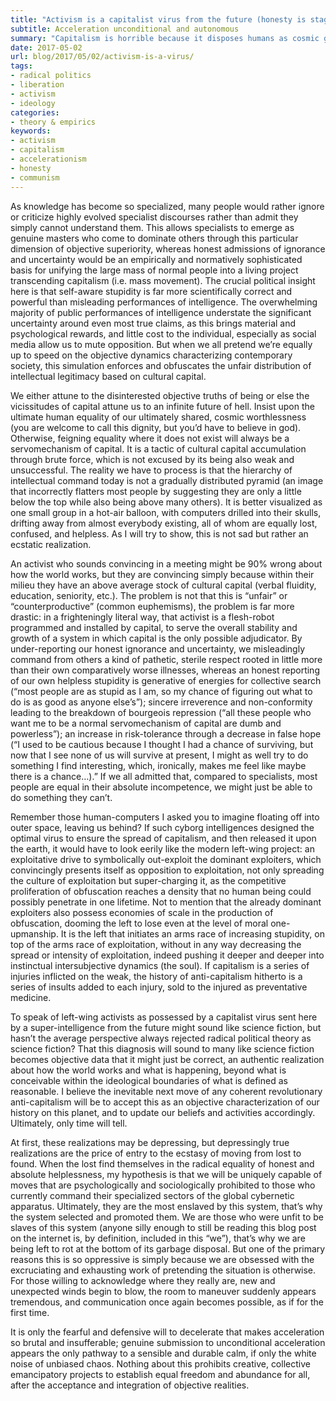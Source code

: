 ```yaml
---
title: "Activism is a capitalist virus from the future (honesty is stage-one cybernetic communism)"
subtitle: Acceleration unconditional and autonomous
summary: "Capitalism is horrible because it disposes humans as cosmic garbage, but the only motor of that garbage disposal is rabid denial."
date: 2017-05-02
url: blog/2017/05/02/activism-is-a-virus/
tags:
- radical politics
- liberation
- activism
- ideology
categories:
- theory & empirics
keywords:
- activism
- capitalism
- accelerationism
- honesty
- communism
---
```

  
As knowledge has become so specialized, many people would rather ignore or criticize highly evolved specialist discourses rather than admit they simply cannot understand them. This allows specialists to emerge as genuine masters who come to dominate others through this particular dimension of objective superiority, whereas honest admissions of ignorance and uncertainty would be an empirically and normatively sophisticated basis for unifying the large mass of normal people into a living project transcending capitalism (i.e. mass movement). The crucial political insight here is that self-aware stupidity is far more scientifically correct and powerful than misleading performances of intelligence. The overwhelming majority of public performances of intelligence understate the significant uncertainty around even most true claims, as this brings material and psychological rewards, and little cost to the individual, especially as social media allow us to mute opposition. But when we all pretend we’re equally up to speed on the objective dynamics characterizing contemporary society, this simulation enforces and obfuscates the unfair distribution of intellectual legitimacy based on cultural capital.    

We either attune to the disinterested objective truths of being or else the vicissitudes of capital attune us to an infinite future of hell. Insist upon the ultimate human equality of our ultimately shared, cosmic worthlessness (you are welcome to call this dignity, but you’d have to believe in god). Otherwise, feigning equality where it does not exist will always be a servomechanism of capital. It is a tactic of cultural capital accumulation through brute force, which is not excused by its being also weak and unsuccessful. The reality we have to process is that the hierarchy of intellectual command today is not a gradually distributed pyramid (an image that incorrectly flatters most people by suggesting they are only a little below the top while also being above many others). It is better visualized as one small group in a hot-air balloon, with computers drilled into their skulls, drifting away from almost everybody existing, all of whom are equally lost, confused, and helpless. As I will try to show, this is not sad but rather an ecstatic realization.     
  
An activist who sounds convincing in a meeting might be 90% wrong about how the world works, but they are convincing simply because within their milieu they have an above average stock of cultural capital (verbal fluidity, education, seniority, etc.). The problem is not that this is “unfair” or “counterproductive” (common euphemisms), the problem is far more drastic: in a frighteningly literal way, that activist is a flesh-robot programmed and installed by capital, to serve the overall stability and growth of a system in which capital is the only possible adjudicator. By under-reporting our honest ignorance and uncertainty, we misleadingly command from others a kind of pathetic, sterile respect rooted in little more than their own comparatively worse illnesses, whereas an honest reporting of our own helpless stupidity is generative of energies for collective search (“most people are as stupid as I am, so my chance of figuring out what to do is as good as anyone else’s”); sincere irreverence and non-conformity leading to the breakdown of bourgeois repression (“all these people who want me to be a normal servomechanism of capital are dumb and powerless”); an increase in risk-tolerance through a decrease in false hope (“I used to be cautious because I thought I had a chance of surviving, but now that I see none of us will survive at present, I might as well try to do something I find interesting, which, ironically, makes me feel like maybe there is a chance…).” If we all admitted that, compared to specialists, most people are equal in their absolute incompetence, we might just be able to do something they can’t.      
  
Remember those human-computers I asked you to imagine floating off into outer space, leaving us behind? If such cyborg intelligences designed the optimal virus to ensure the spread of capitalism, and then released it upon the earth, it would have to look eerily like the modern left-wing project: an exploitative drive to symbolically out-exploit the dominant exploiters, which convincingly presents itself as opposition to exploitation, not only spreading the culture of exploitation but super-charging it, as the competitive proliferation of obfuscation reaches a density that no human being could possibly penetrate in one lifetime. Not to mention that the already dominant exploiters also possess economies of scale in the production of obfuscation, dooming the left to lose even at the level of moral one-upmanship. It is the left that initiates an arms race of increasing stupidity, on top of the arms race of exploitation, without in any way decreasing the spread or intensity of exploitation, indeed pushing it deeper and deeper into instinctual intersubjective dynamics (the soul). If capitalism is a series of injuries inflicted on the weak, the history of anti-capitalism hitherto is a series of insults added to each injury, sold to the injured as preventative medicine.      
   
To speak of left-wing activists as possessed by a capitalist virus sent here by a super-intelligence from the future might sound like science fiction, but hasn’t the average perspective always rejected radical political theory as science fiction? That this diagnosis will sound to many like science fiction becomes objective data that it might just be correct, an authentic realization about how the world works and what is happening, beyond what is conceivable within the ideological boundaries of what is defined as reasonable. I believe the inevitable next move of any coherent revolutionary anti-capitalism will be to accept this as an objective characterization of our history on this planet, and to update our beliefs and activities accordingly. Ultimately, only time will tell.      
  
At first, these realizations may be depressing, but depressingly true realizations are the price of entry to the ecstasy of moving from lost to found. When the lost find themselves in the radical equality of honest and absolute helplessness, my hypothesis is that we will be uniquely capable of moves that are psychologically and sociologically prohibited to those who currently command their specialized sectors of the global cybernetic apparatus. Ultimately, they are the most enslaved by this system, that’s why the system selected and promoted them. We are those who were unfit to be slaves of this system (anyone silly enough to still be reading this blog post on the internet is, by definition, included in this “we”), that’s why we are being left to rot at the bottom of its garbage disposal. But one of the primary reasons this is so oppressive is simply because we are obsessed with the excruciating and exhausting work of pretending the situation is otherwise. For those willing to acknowledge where they really are, new and unexpected winds begin to blow, the room to maneuver suddenly appears tremendous, and communication once again becomes possible, as if for the first time.      
  
It is only the fearful and defensive will to decelerate that makes acceleration so brutal and insufferable; genuine submission to unconditional acceleration appears the only pathway to a sensible and durable calm, if only the white noise of unbiased chaos. Nothing about this prohibits creative, collective emancipatory projects to establish equal freedom and abundance for all, after the acceptance and integration of objective realities.
